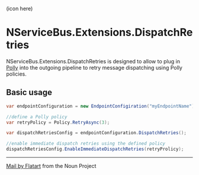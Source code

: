 (icon here)

# NServiceBus.Extensions.DispatchRetries

NServiceBus.Extensions.DispatchRetries is designed to allow to plug in [Polly](https://github.com/App-vNext/Polly) into the outgoing pipeline to retry message dispatching using Polly policies.

## Basic usage

```csharp
var endpointConfiguration = new EndpointConfigiration("myEndpointName");

//define a Polly policy
var retryPolicy = Policy.RetryAsync(3);

var dispatchRetriesConfig = endpointConfiguration.DispatchRetries();

//enable immediate dispatch retries using the defined policy
dispatchRetriesConfig.EnableImmediateDispatchRetries(retryProlicy);
```

---

[Mail by Flatart](https://thenounproject.com/search/?q=Retry&i=2886080) from the Noun Project
